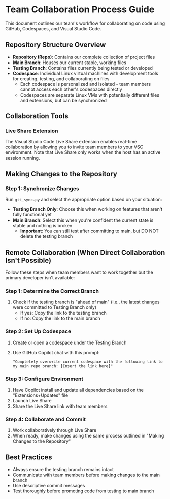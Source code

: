 # Team Collaboration Process Guide

This document outlines our team's workflow for collaborating on code using GitHub, Codespaces, and Visual Studio Code.

## Repository Structure Overview

- **Repository (Repo)**: Contains our complete collection of project files
- **Main Branch**: Houses our current stable, working files
- **Testing Branch**: Contains files currently being tested or developed
- **Codespace**: Individual Linux virtual machines with development tools for creating, testing, and collaborating on files
  - Each codespace is personalized and isolated - team members cannot access each other's codespaces directly
  - Codespaces are separate Linux VMs with potentially different files and extensions, but can be synchronized

## Collaboration Tools

### Live Share Extension

The Visual Studio Code Live Share extension enables real-time collaboration by allowing you to invite team members to your VSC environment. Note that Live Share only works when the host has an active session running.

## Making Changes to the Repository

### Step 1: Synchronize Changes

Run `git_sync.py` and select the appropriate option based on your situation:

- **Testing Branch Only**: Choose this when working on features that aren't fully functional yet
- **Main Branch**: Select this when you're confident the current state is stable and nothing is broken
  - **Important**: You can still test after committing to main, but DO NOT delete the testing branch

## Remote Collaboration (When Direct Collaboration Isn't Possible)

Follow these steps when team members want to work together but the primary developer isn't available:

### Step 1: Determine the Correct Branch

1. Check if the testing branch is "ahead of main" (i.e., the latest changes were committed to Testing Branch only)
   - If yes: Copy the link to the testing branch
   - If no: Copy the link to the main branch

### Step 2: Set Up Codespace

1. Create or open a codespace under the Testing Branch
2. Use GitHub Copilot chat with this prompt:

   ```text
   "Completely overwrite current codespace with the following link to my main repo branch: [Insert the link here]"
   ```

### Step 3: Configure Environment

1. Have Copilot install and update all dependencies based on the "Extensions+Updates" file
2. Launch Live Share
3. Share the Live Share link with team members

### Step 4: Collaborate and Commit

1. Work collaboratively through Live Share
2. When ready, make changes using the same process outlined in "Making Changes to the Repository"

## Best Practices

- Always ensure the testing branch remains intact
- Communicate with team members before making changes to the main branch
- Use descriptive commit messages
- Test thoroughly before promoting code from testing to main branch
